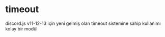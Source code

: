 # timeout
discord.js v11-12-13 için yeni gelmiş olan timeout sistemine sahip kullanımı kolay bir modül
